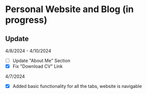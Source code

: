 # Personal Website and Blog (in progress)

## Update

4/8/2024 - 4/10/2024
- [ ] Update "About Me" Section
- [x] Fix "Download CV" Link

4/7/2024
- [x] Added basic functionality for all the tabs, website is navigable